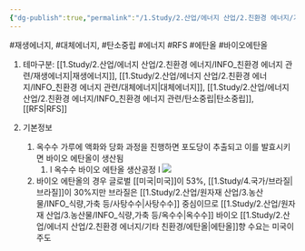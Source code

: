 ```yaml
---
{"dg-publish":true,"permalink":"/1.Study/2.산업/에너지 산업/2.친환경 에너지/기타 친환경/바이오 에탄올/","created":"2024-11-20T21:02:28.575+09:00","updated":"2025-06-03T20:07:21.104+09:00"}
---
```


#재생에너지, #대체에너지, #탄소중립 #에너지 #RFS #에탄올 #바이오에탄올 



1. 테마구분: [[1.Study/2.산업/에너지 산업/2.친환경 에너지/INFO_친환경 에너지 관련/재생에너지\|재생에너지]], [[1.Study/2.산업/에너지 산업/2.친환경 에너지/INFO_친환경 에너지 관련/대체에너지\|대체에너지]], [[1.Study/2.산업/에너지 산업/2.친환경 에너지/INFO_친환경 에너지 관련/탄소중립\|탄소중립]], [[RFS\|RFS]]

1. 기본정보
	1. 옥수수 가루에 액화와 당화 과정을 진행하면 포도당이 추출되고 이를 발효시키면 바이오 에탄올이 생산됨
		1. l 옥수수 바이오 에탄올 생산공정 l ![](https://i.imgur.com/VyxVwBT.png)
	2. 바이오 에탄올의 경우 글로벌 [[미국\|미국]]이 53%, [[1.Study/4.국가/브라질\|브라질]]이 30%지만 브라질은 [[1.Study/2.산업/원자재 산업/3.농산물/INFO_식량,가축 등/사탕수수\|사탕수수]] 중심이므로 [[1.Study/2.산업/원자재 산업/3.농산물/INFO_식량,가축 등/옥수수\|옥수수]] 바이오 [[1.Study/2.산업/에너지 산업/2.친환경 에너지/기타 친환경/에탄올\|에탄올]]향 수요는 미국이 주도